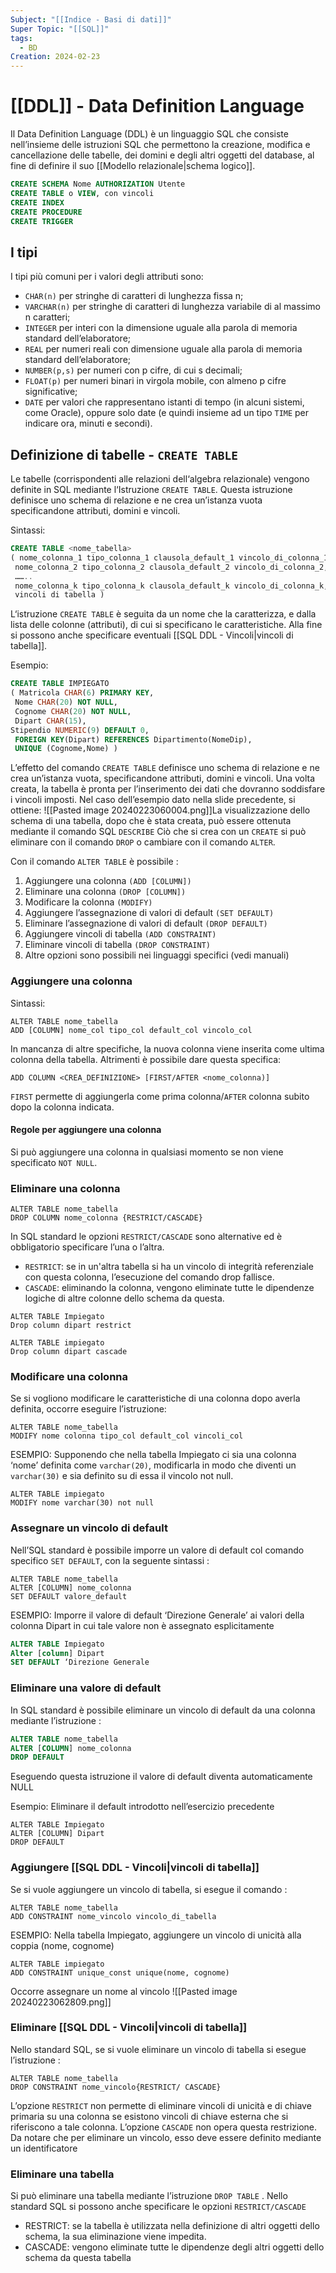 ```yaml
---
Subject: "[[Indice - Basi di dati]]"
Super Topic: "[[SQL]]"
tags:
  - BD
Creation: 2024-02-23
---
```

# [[DDL]] - Data Definition Language

Il Data Definition Language (DDL) è un linguaggio SQL che consiste nell’insieme delle istruzioni SQL che permettono la creazione, modifica e cancellazione delle tabelle, dei domini e degli altri oggetti del database, al fine di definire il suo [[Modello relazionale|schema logico]].

```SQL
CREATE SCHEMA Nome AUTHORIZATION Utente 
CREATE TABLE o VIEW, con vincoli  
CREATE INDEX 
CREATE PROCEDURE 
CREATE TRIGGER
```

## I tipi
I tipi più comuni per i valori degli attributi sono: 
- `CHAR(n)` per stringhe di caratteri di lunghezza fissa n; 
- `VARCHAR(n)` per stringhe di caratteri di lunghezza variabile di al massimo n caratteri; 
- `INTEGER` per interi con la dimensione uguale alla parola di memoria standard dell’elaboratore; 
- `REAL` per numeri reali con dimensione uguale alla parola di memoria standard dell’elaboratore; 
- `NUMBER(p,s)` per numeri con p cifre, di cui s decimali; 
- `FLOAT(p)` per numeri binari in virgola mobile, con almeno p cifre significative;
- `DATE` per valori che rappresentano istanti di tempo (in alcuni sistemi, come Oracle), oppure solo date (e quindi insieme ad un tipo `TIME` per indicare ora, minuti e secondi).

## Definizione di tabelle - `CREATE TABLE`
Le tabelle (corrispondenti alle relazioni dell‘algebra relazionale) vengono definite in SQL mediante l‘Istruzione `CREATE TABLE`. 
Questa istruzione definisce uno schema di relazione e ne crea un’istanza vuota specificandone attributi, domini e vincoli.

Sintassi:
```SQL
CREATE TABLE <nome_tabella> 
( nome_colonna_1 tipo_colonna_1 clausola_default_1 vincolo_di_colonna_1, 
 nome_colonna_2 tipo_colonna_2 clausola_default_2 vincolo_di_colonna_2, 
 …….. 
 nome_colonna_k tipo_colonna_k clausola_default_k vincolo_di_colonna_k, 
 vincoli di tabella )
```

L‘istruzione `CREATE TABLE` è seguita da un nome che la caratterizza, e dalla lista delle colonne (attributi), di cui si specificano le caratteristiche. 
Alla fine si possono anche specificare eventuali [[SQL DDL - Vincoli|vincoli di tabella]].


Esempio:
```SQL
CREATE TABLE IMPIEGATO 
( Matricola CHAR(6) PRIMARY KEY, 
 Nome CHAR(20) NOT NULL, 
 Cognome CHAR(20) NOT NULL, 
 Dipart CHAR(15),
Stipendio NUMERIC(9) DEFAULT 0, 
 FOREIGN KEY(Dipart) REFERENCES Dipartimento(NomeDip), 
 UNIQUE (Cognome,Nome) )
```

L’effetto del comando `CREATE TABLE` definisce uno schema di relazione e ne crea un’istanza vuota, specificandone attributi, domini e vincoli. 
Una volta creata, la tabella è pronta per l’inserimento dei dati che dovranno soddisfare i vincoli imposti. 
Nel caso dell’esempio dato nella slide precedente, si ottiene:
![[Pasted image 20240223060004.png]]La visualizzazione dello schema di una tabella, dopo che è stata creata, può essere ottenuta mediante il comando SQL `DESCRIBE`
Ciò che si crea con un `CREATE` si può eliminare con il comando `DROP` o cambiare con il comando `ALTER`.

Con il comando `ALTER TABLE` è possibile :
1. Aggiungere una colonna `(ADD [COLUMN])` 
2. Eliminare una colonna `(DROP [COLUMN])` 
3. Modificare la colonna `(MODIFY)` 
4. Aggiungere l’assegnazione di valori di default `(SET DEFAULT)` 
5. Eliminare l’assegnazione di valori di default `(DROP DEFAULT)` 
6. Aggiungere vincoli di tabella `(ADD CONSTRAINT)`
7. Eliminare vincoli di tabella `(DROP CONSTRAINT)` 
8. Altre opzioni sono possibili nei linguaggi specifici (vedi manuali)

### Aggiungere una colonna
Sintassi: 
```MYSQL
ALTER TABLE nome_tabella 
ADD [COLUMN] nome_col tipo_col default_col vincolo_col 
```
In mancanza di altre specifiche, la nuova colonna viene inserita come ultima colonna della tabella. 
Altrimenti è possibile dare questa specifica: 
```MYSQL
ADD COLUMN <CREA_DEFINIZIONE> [FIRST/AFTER <nome_colonna)] 
```
`FIRST` permette di aggiungerla come prima colonna/`AFTER` colonna subito dopo la colonna indicata.

#### Regole per aggiungere una colonna 
Si può aggiungere una colonna in qualsiasi momento se non viene specificato `NOT NULL`.

### Eliminare una colonna
```MYSQL
ALTER TABLE nome_tabella 
DROP COLUMN nome_colonna {RESTRICT/CASCADE}
```
In SQL standard le opzioni `RESTRICT/CASCADE` sono alternative ed è obbligatorio specificare l’una o l’altra.
- `RESTRICT`: se in un'altra tabella si ha un vincolo di integrità referenziale con questa colonna, l’esecuzione del comando drop fallisce. 
- `CASCADE`: eliminando la colonna, vengono eliminate tutte le dipendenze logiche di altre colonne dello schema da questa. 

```MYSQL
ALTER TABLE Impiegato 
Drop column dipart restrict 
```
``` MYSQL
ALTER TABLE impiegato 
Drop column dipart cascade
```

### Modificare una colonna
Se si vogliono modificare le caratteristiche di una colonna dopo averla definita, occorre eseguire l’istruzione: 
```MYSQL
ALTER TABLE nome_tabella 
MODIFY nome colonna tipo_col default_col vincoli_col 
```

ESEMPIO: Supponendo che nella tabella Impiegato ci sia una colonna ‘nome’ definita come `varchar(20)`, modificarla in modo che diventi un `varchar(30)` e sia definito su di essa il vincolo not null. 
```MYSQL
ALTER TABLE impiegato 
MODIFY nome varchar(30) not null
```

### Assegnare un vincolo di default
Nell’SQL standard è possibile imporre un valore di default col comando specifico `SET DEFAULT`, con la seguente sintassi :
```MYSQL
ALTER TABLE nome_tabella 
ALTER [COLUMN] nome_colonna 
SET DEFAULT valore_default 
```

ESEMPIO: Imporre il valore di default ‘Direzione Generale’ ai valori della colonna Dipart in cui tale valore non è assegnato esplicitamente 
```SQL
ALTER TABLE Impiegato 
Alter [column] Dipart
SET DEFAULT ‘Direzione Generale
```

### Eliminare una valore di default 
In SQL standard è possibile eliminare un vincolo di default da una colonna mediante l’istruzione :
```SQL
ALTER TABLE nome_tabella 
ALTER [COLUMN] nome_colonna 
DROP DEFAULT
```
Eseguendo questa istruzione il valore di default diventa automaticamente NULL 

Esempio: Eliminare il default introdotto nell’esercizio precedente 
```MYSQL
ALTER TABLE Impiegato 
ALTER [COLUMN] Dipart 
DROP DEFAULT
```

### Aggiungere [[SQL DDL - Vincoli|vincoli di tabella]]
Se si vuole aggiungere un vincolo di tabella, si esegue il comando :
```MYSQL
ALTER TABLE nome_tabella 
ADD CONSTRAINT nome_vincolo vincolo_di_tabella 
```

ESEMPIO: Nella tabella Impiegato, aggiungere un vincolo di unicità alla coppia (nome, cognome) 
```MYSQL
ALTER TABLE impiegato 
ADD CONSTRAINT unique_const unique(nome, cognome) 
```

Occorre assegnare un nome al vincolo
![[Pasted image 20240223062809.png]]

### Eliminare [[SQL DDL - Vincoli|vincoli di tabella]]
Nello standard SQL, se si vuole eliminare un vincolo di tabella si esegue l’istruzione :
```MYSQL
ALTER TABLE nome_tabella 
DROP CONSTRAINT nome_vincolo{RESTRICT/ CASCADE} 
```
L’opzione `RESTRICT` non permette di eliminare vincoli di unicità e di chiave primaria su una colonna se esistono vincoli di chiave esterna che si riferiscono a tale colonna. 
L’opzione `CASCADE` non opera questa restrizione. 
Da notare che per eliminare un vincolo, esso deve essere definito mediante un identificatore


### Eliminare una tabella

Si può eliminare una tabella mediante l’istruzione `DROP TABLE` .
Nello standard SQL si possono anche specificare le opzioni `RESTRICT/CASCADE`
- RESTRICT: se la tabella è utilizzata nella definizione di altri oggetti dello schema, la sua eliminazione viene impedita. 
- CASCADE: vengono eliminate tutte le dipendenze degli altri oggetti dello schema da questa tabella